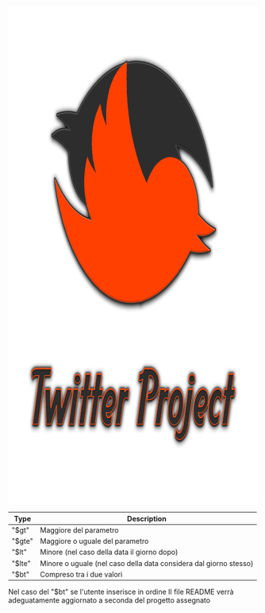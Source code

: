 <div align="center">
<img widht="1000" height="1000" src=".github/logo.png">
</div>

| Type | Description |
| ------ | --------|
| "$gt"| Maggiore del parametro
| "$gte" | Maggiore o uguale del parametro
| "$lt" | Minore (nel caso della data il giorno dopo)|
| "$lte" | Minore o uguale (nel caso della data considera dal giorno stesso) |
| "$bt"| Compreso tra i due valori|

Nel caso del "$bt" se l'utente inserisce in ordine 
Il file README verrà adeguatamente aggiornato a seconda del progetto assegnato
